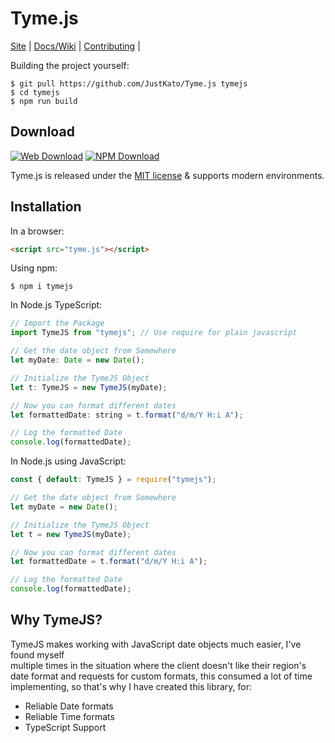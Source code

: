 # Tyme.js

[Site](https://justkato.me/) |
[Docs/Wiki](https://github.com/JustKato/Tyme.js/wiki) |
[Contributing](CONTRIBUTING.md) |

Building the project yourself:
```shell
$ git pull https://github.com/JustKato/Tyme.js tymejs
$ cd tymejs
$ npm run build
```

## Download

[![Web Download](https://img.shields.io/badge/Web-Download%20Package-yellow?style=for-the-badge&logo=javascript)](https://github.com/JustKato/Tyme.js/releases/download/3.0.0/tyme.js-3.0.0.zip.zip)
[![NPM Download](https://img.shields.io/badge/NPM-Download-orange?style=for-the-badge&logo=npm)](https://www.npmjs.com/package/tymejs)


Tyme.js is released under the [MIT license](license) & supports modern environments.<br>

## Installation

In a browser:
```html
<script src="tyme.js"></script>
```

Using npm:
```shell
$ npm i tymejs
```

In Node.js TypeScript:
```js
// Import the Package
import TymeJS from "tymejs"; // Use require for plain javascript

// Get the date object from Somewhere
let myDate: Date = new Date();

// Initialize the TymeJS Object
let t: TymeJS = new TymeJS(myDate);

// Now you can format different dates
let formattedDate: string = t.format("d/m/Y H:i A");

// Log the formatted Date
console.log(formattedDate);
```

In Node.js using JavaScript:
```js
const { default: TymeJS } = require("tymejs");

// Get the date object from Somewhere
let myDate = new Date();

// Initialize the TymeJS Object
let t = new TymeJS(myDate);

// Now you can format different dates
let formattedDate = t.format("d/m/Y H:i A");

// Log the formatted Date
console.log(formattedDate);
```

## Why TymeJS?

TymeJS makes working with JavaScript date objects much easier, I've found myself<br>
multiple times in the situation where the client doesn't like their region's date format
and requests for custom formats, this consumed a lot of time implementing, so that's why
I have created this library, for:
 * Reliable Date formats
 * Reliable Time formats
 * TypeScript Support
